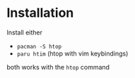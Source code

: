 # Installation

Install either

- `pacman -S htop`
- `paru htim` (htop with vim keybindings)

both works with the `htop` command
